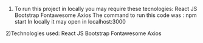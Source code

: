 1) To run this project in locally you may require these tecnologies:
React JS
Bootstrap
Fontawesome
Axios
The command to run this code was : npm start
In locally it may open in localhost:3000

2)Technologies used:
React JS
Bootstrap
Fontawesome
Axios
